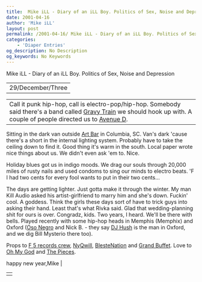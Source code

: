 ```yaml
---
title:  Mike iLL - Diary of an iLL Boy. Politics of Sex, Noise and Depression 
date: 2001-04-16
author: 'Mike iLL'
layout: post
permalink: /2001-04-16/ Mike iLL - Diary of an iLL Boy. Politics of Sex, Noise and Depression 
categories:
    - 'Diaper Entries'
og_description: No Description
og_keywords: No Keywords
---
```

<style>
body {
  background-color: ;
  color: ;
}
a {
  color: ;
}
a:active {
  color: ;
}
a:visited {
  color: ;
}
</style>

   Mike iLL - Diary of an iLL Boy. Politics of Sex, Noise and Depression     



|  |
| --- |
| 29/December/Three |

  
  



|  |
| --- |
| Call it punk hip-hop, call is electro-pop/hip-hop. Somebody said there's a band called [Gravy Train](http://www.rapbitches.com) we should hook up with. A couple of people directed us to [Avenue D](http://www.avenued.com).

Sitting in the dark van outside [Art Bar](http://www.artbarsc.com) in Columbia, SC. Van's dark 'cause there's a short in the internal lighting system. Probably have to take the ceiling down to find it. Good thing it's warm in the south. Local paper wrote nice things about us. We didn't even ask 'em to. Nice.

Holiday blues got us in indigo moods. We drag our souls through 20,000 miles of rusty nails and used condoms to sing our minds to electro beats. 'F I had two cents for every fool wants to put in their two cents...

The days are getting lighter. Just gotta make it through the winter. My man Kill Audio asked his artist-girlfriend to marry him and she's down. Fuckin' cool. A goddess. Think the girls these days sort of have to trick guys into asking their hand. Least that's what Rivka said. Glad that wedding-planning shit for ours is over. Congradz, kids. Two years, I heard. We'll be there with bells.
Played recently with some hip-hop heads in Memphis (Memphix) and Oxford ([Oso Negro](http://www.zebox.com/osonegro) and Nick B. - they say [DJ Hush](http://www.dj-hush.com) is the man in Oxford, and we dig Bill Mysterio there too).

Props to [F 5 records crew](http://www.f5records.com), [NyQwill](http://www.nyqwill.com), [BlesteNation](http://www.blestenation.com) and [Grand Buffet](http://www.grandbuffet.com). Love to [Oh My God](http://www.ohmygodmusic.com) and [The Pieces](http://www.thepieces.com).


  happy new year,Mike
 |

   


|  |
| --- |
|   |

   
   
   
   
  

